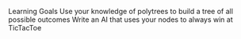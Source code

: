 Learning Goals
Use your knowledge of polytrees to build a tree of all possible outcomes
Write an AI that uses your nodes to always win at TicTacToe

